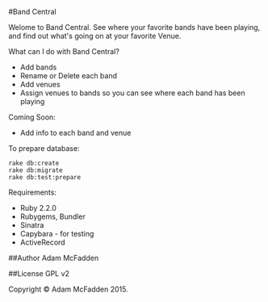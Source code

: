 #Band Central

Welome to Band Central. See where your favorite bands have been playing, and find out what's going on at your favorite Venue.

What can I do with Band Central?
- Add bands
- Rename or Delete each band
- Add venues
- Assign venues to bands so you can see where each band has been playing

Coming Soon:
- Add info to each band and venue

To prepare database:
```
rake db:create
rake db:migrate
rake db:test:prepare
```

Requirements:

- Ruby 2.2.0
- Rubygems, Bundler
- Sinatra
- Capybara - for testing
- ActiveRecord

##Author
Adam McFadden

##License
GPL v2

Copyright &copy; Adam McFadden 2015.
